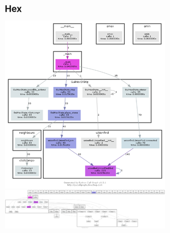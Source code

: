 # Hex
![Hex_class](.\Call_graphs\Hex_class_call_graph.png) 
![Hex_GUI](.\Call_graphs\Hex_GUI_call_graph.png) 
